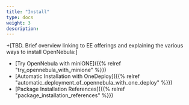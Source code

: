 ```yaml
---
title: "Install"
type: docs
weight: 3
description: 
---
```


+[TBD. Brief overview linking to EE offerings and explaining the various ways to install OpenNebula:]

- [Try OpenNebula with miniONE]({{% relref "try_opennebula_with_minione" %}})
- [Automatic Installation with OneDeploy]({{% relref "automatic_deployment_of_opennebula_with_one_deploy" %}})
- [Package Installation References]({{% relref "package_installation_references" %}})
